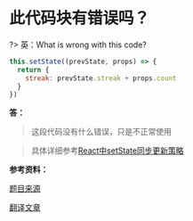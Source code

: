 # 此代码块有错误吗？

?> 英：What is wrong with this code?

```js
this.setState((prevState, props) => {
  return {
    streak: prevState.streak + props.count
  }
})
```

**答：**

> 这段代码没有什么错误，只是不正常使用

> 具体详细参考[React中setState同步更新策略](https://zhuanlan.zhihu.com/p/24781259?refer=wxyyxc1992)

**参考资料：**

[题目来源](https://segmentfault.com/a/1190000008102870)

[翻译文章](https://tylermcginnis.com/react-interview-questions/)